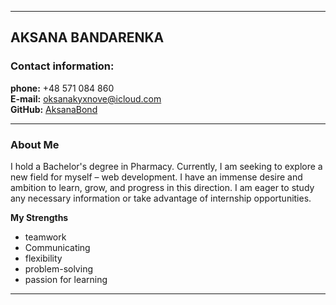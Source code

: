 
---

## AKSANA BANDARENKA

### Contact information:

**phone:** +48 571 084 860  
**E-mail:** oksanakyxnove@icloud.com  
**GitHub:** [AksanaBond](https://github.com/AksanaBond)

---

### About Me

I hold a Bachelor's degree in Pharmacy. Currently, I am seeking to explore a new field for myself – web development. I have an immense desire and ambition to learn, grow, and progress in this direction. I am eager to study any necessary information or take advantage of internship opportunities.

**My Strengths**

- teamwork
- Communicating
- flexibility
- problem-solving
- passion for learning

---
